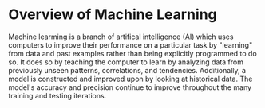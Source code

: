 # Overview of Machine Learning
Machine learming is a branch of artifical intelligence (AI) which uses computers to improve their performance on a particular task by "learning" from data and past examples rather than being explicitly programmed to do so. It does so by teaching the computer to learn by analyzing data from previously unseen patterns, correlations, and tendencies. Additionally, a model is constructed and improved upon by looking at historical data. The model's accuracy and precision continue to improve throughout the many training and testing iterations.
